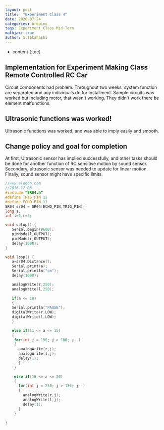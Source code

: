 ```yaml
---
layout: post
title:  "Experiment Class 4"
date: 2020-07-24
categories: Arduino
tags: Experiment_Class Mid-Term
mathjax: true
author: S.Takahashi
---
```


* content
{:toc}

## Implementation for Experiment Making Class Remote Controlled RC Car

Circuit components had problem. Throughout two weeks, system function are separated and any individuals do for installment. Sample circuits was worked but including motor, that wasn't working. They didn't work there be element malfunctions.

## Ultrasonic functions was worked!

Ultrasonic functions was worked, and was able to imply easily and smooth.


## Change policy and goal for completion

At first, Ultrasonic sensor has implied successfully, and other tasks should be done for another function of RC sensitive motion by sound sensor.
Secondary, ultrasonic sensor was needed to update for linear motion.
Finally, sound sensor might have specific limits.

```c
//www.elegoo.com
//2016.12.08
#include "SR04.h"
#define TRIG_PIN 12
#define ECHO_PIN 11
SR04 sr04 = SR04(ECHO_PIN,TRIG_PIN);
long a;
int l=6,r=5;

void setup() {
   Serial.begin(9600);
   pinMode(l,OUTPUT);
   pinMode(r,OUTPUT);
   delay(1000);
}

void loop() {
   a=sr04.Distance();
   Serial.print(a);
   Serial.println("cm");
   delay(1000);

   analogWrite(r,250);
   analogWrite(l,250);
   
   if(a <= 10)
   {
   Serial.println("PAUSE");
   digitalWrite(r,LOW);
   digitalWrite(l,LOW);
   }

   else if(11 <= a <= 15)
   {
    for(int j = 150; j > 100; j--)
    {
      analogWrite(r,j);
      analogWrite(l,j);
      delay(1);
      }
    }

    else if(16 <= a <= 20)
    {
      for(int j = 250; j > 150; j--)
      {
        analogWrite(r,j);
        analogWrite(l,j);
        delay(1);
      }
    }
   
}
```